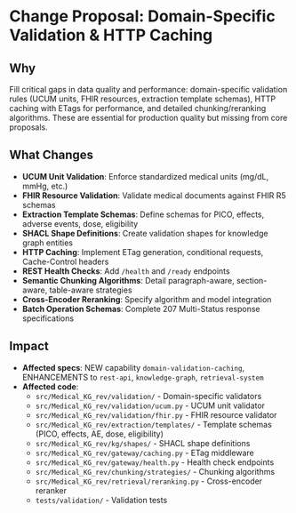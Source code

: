 # Change Proposal: Domain-Specific Validation & HTTP Caching

## Why

Fill critical gaps in data quality and performance: domain-specific validation rules (UCUM units, FHIR resources, extraction template schemas), HTTP caching with ETags for performance, and detailed chunking/reranking algorithms. These are essential for production quality but missing from core proposals.

## What Changes

- **UCUM Unit Validation**: Enforce standardized medical units (mg/dL, mmHg, etc.)
- **FHIR Resource Validation**: Validate medical documents against FHIR R5 schemas
- **Extraction Template Schemas**: Define schemas for PICO, effects, adverse events, dose, eligibility
- **SHACL Shape Definitions**: Create validation shapes for knowledge graph entities
- **HTTP Caching**: Implement ETag generation, conditional requests, Cache-Control headers
- **REST Health Checks**: Add `/health` and `/ready` endpoints
- **Semantic Chunking Algorithms**: Detail paragraph-aware, section-aware, table-aware strategies
- **Cross-Encoder Reranking**: Specify algorithm and model integration
- **Batch Operation Schemas**: Complete 207 Multi-Status response specifications

## Impact

- **Affected specs**: NEW capability `domain-validation-caching`, ENHANCEMENTS to `rest-api`, `knowledge-graph`, `retrieval-system`
- **Affected code**:
  - `src/Medical_KG_rev/validation/` - Domain-specific validators
  - `src/Medical_KG_rev/validation/ucum.py` - UCUM unit validator
  - `src/Medical_KG_rev/validation/fhir.py` - FHIR resource validator
  - `src/Medical_KG_rev/extraction/templates/` - Template schemas (PICO, effects, AE, dose, eligibility)
  - `src/Medical_KG_rev/kg/shapes/` - SHACL shape definitions
  - `src/Medical_KG_rev/gateway/caching.py` - ETag middleware
  - `src/Medical_KG_rev/gateway/health.py` - Health check endpoints
  - `src/Medical_KG_rev/chunking/strategies/` - Chunking algorithms
  - `src/Medical_KG_rev/retrieval/reranking.py` - Cross-encoder reranker
  - `tests/validation/` - Validation tests
